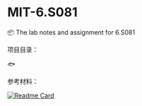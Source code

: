# MIT-6.S081

📦 The lab notes and assignment for 6.S081

项目目录：

🐟

参考材料：

[![Readme Card](https://github-readme-stats.vercel.app/api/pin/?username=duguosheng&repo=6.S081-All-in-one)](https://github.com/duguosheng/6.S081-All-in-one)
